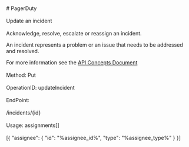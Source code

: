 <br>#     PagerDuty</br>
<br>Update an incident</br>
<br>Acknowledge, resolve, escalate or reassign an incident.

An incident represents a problem or an issue that needs to be addressed and resolved.

For more information see the [API Concepts Document](../../docs/CONCEPTS.md#incidents)
</br>
<br>Method: Put</br>
<br>OperationID: updateIncident</br>
<br>EndPoint:</br>
<br>/incidents/{id}</br>
<br>Usage: assignments[]</br>
<br>[{
  "assignee": {
    "id": "%assignee_id%",
    "type": "%assignee_type%"
  }
}]</br>
